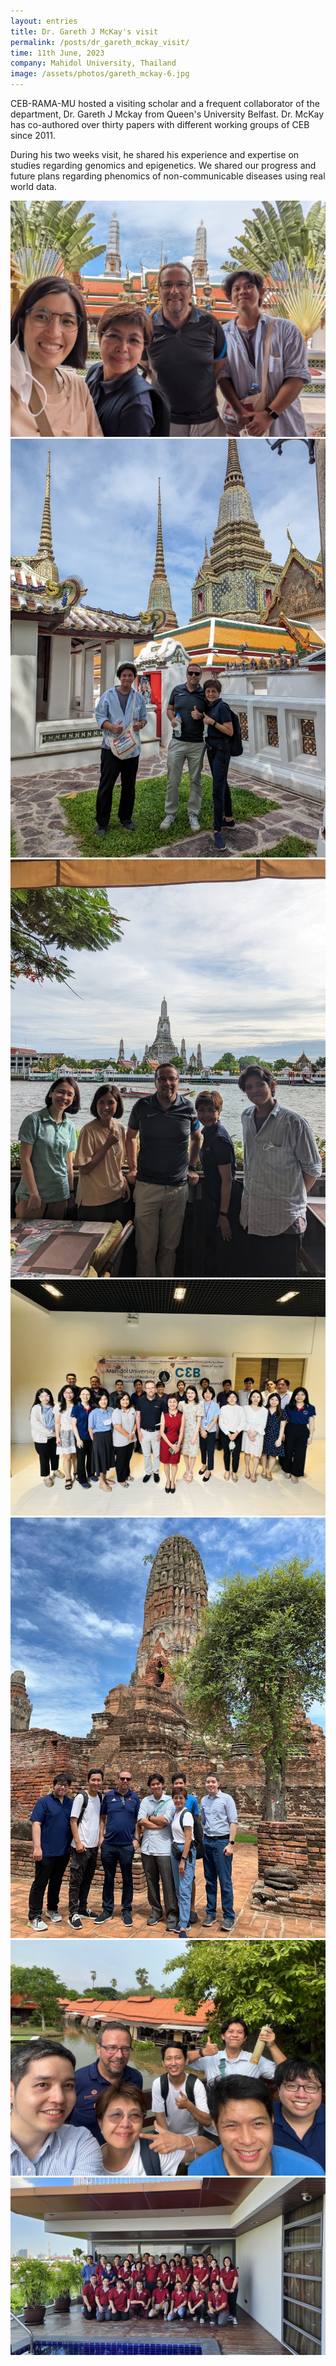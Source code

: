 ```yaml
---
layout: entries
title: Dr. Gareth J McKay's visit
permalink: /posts/dr_gareth_mckay_visit/
time: 11th June, 2023
company: Mahidol University, Thailand
image: /assets/photos/gareth_mckay-6.jpg
---
```


CEB-RAMA-MU hosted a visiting scholar and a frequent collaborator of the department, Dr. Gareth J Mckay from Queen's University Belfast. <span /> Dr. McKay has co-authored over thirty papers with different working groups of CEB since 2011.

During his two weeks visit, he shared his experience and expertise on studies regarding genomics and epigenetics. We shared our progress and future plans regarding phenomics of non-communicable diseases using real world data.

<div id="photos">
	<img class="landscape" src="/assets/photos/gareth_mckay-1.jpg" title="Group photo at Grand Palace, left to right: Suparee Boonmanunt, Ammarin Thakkinstian, Gareth McKay, Htun Teza" alt="Group photo at Grand Palace, left to right: Suparee Boonmanunt, Ammarin Thakkinstian, Gareth McKay, Htun Teza"/>
	<img src="/assets/photos/gareth_mckay-2.jpg" title="Group photo at Grand Palace, left to right: Htun Teza, Gareth McKay, Ammarin Thakkinstian" alt="Group photo at Grand Palace, left to right: Htun Teza, Gareth McKay, Ammarin Thakkinstian" />
	<img src="/assets/photos/gareth_mckay-3.jpg" title="Group photo at Wat Arum, left to right: Oraluck Pattanaprateep, Suparee Boonmanunt, Gareth McKay, Ammarin Thakkinstian, Htun Teza" alt="Group photo at Wat Arum, left to right: Oraluck Pattanaprateep, Suparee Boonmanunt, Gareth McKay, Ammarin Thakkinstian, Htun Teza" />
	<img class="landscape" src="/assets/photos/gareth_mckay-4.jpg" title="Group photo at Research Cluster meeting" alt="Group photo at Research Cluster meeting" />
	<img src="/assets/photos/gareth_mckay-5.jpg" title="Group photo at Ayuttaya, left to right: Cholatid Ratanatharathorn, Wanchana Ponthongmak, Gareth McKay, Htun Teza, Ammarin Thakkinstian, Panu Looaresuwan, Pawin Numthavaj" alt="Group photo at Ayuttaya, left to right: Cholatid Ratanatharathorn, Wanchana Ponthongmak, Gareth McKay, Htun Teza, Ammarin Thakkinstian, Panu Looaresuwan, Pawin Numthavaj" />
    <img class="landscape" src="/assets/photos/gareth_mckay-6.jpg" title="Group photo at Ayuttaya, left to right: Pawin Numthavaj, Gareth McKay, Ammarin Thakkinstian, Wanchana Ponthongmak, Panu Looaresuwan, Htun Teza,  Cholatid Ratanatharathorn" alt="Group photo at Ayuttaya, left to right: Pawin Numthavaj, Gareth McKay, Ammarin Thakkinstian, Wanchana Ponthongmak, Panu Looaresuwan, Htun Teza,  Cholatid Ratanatharathorn" />
    <img class="landscape" src="/assets/photos/gareth_mckay-7.jpg" title="Group photo at Farewell party" alt="Group photo at Farewell party" />
</div>
